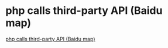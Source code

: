 # php calls third-party API (Baidu map)
[php calls third-party API (Baidu map)](https://aiwithcloud.com/2022/09/16/php_calls_third_party_api_baidu_map/)